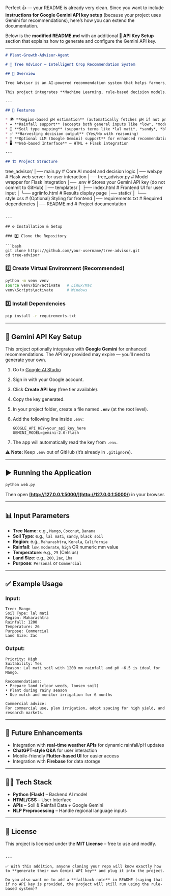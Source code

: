 Perfect 👍 — your README is already very clean.
Since you want to include **instructions for Google Gemini API key setup** (because your project uses Gemini for recommendations), here’s how you can extend the documentation.

Below is the **modified README.md** with an additional **🔑 API Key Setup** section that explains how to generate and configure the Gemini API key.

---

```markdown
# Plant-Growth-Advisor-Agent

# 🌱 Tree Advisor – Intelligent Crop Recommendation System

## 📌 Overview

Tree Advisor is an AI-powered recommendation system that helps farmers, gardeners, and agricultural researchers decide whether a specific crop/tree can be harvested successfully under given conditions. The system considers **soil type, region-based pH values, and rainfall patterns** to provide an accurate harvesting decision.

This project integrates **Machine Learning, rule-based decision models, and external APIs** to fetch soil/rainfall data for unknown regions. It also supports multilingual inputs (e.g., Marathi in English letters like *lal mati*, *raktmati*, etc.), making it more user-friendly for local farmers.

---

## 🚀 Features

* 🌍 **Region-based pH estimation** (automatically fetches pH if not provided)
* ☔ **Rainfall support** (accepts both general inputs like *low*, *moderate*, *high* or numerical mm values)
* 🌾 **Soil type mapping** (supports terms like *lal mati*, *sandy*, *black soil*, etc.)
* ✅ **Harvesting decision output** (Yes/No with reasoning)
* 💬 **Optional LLM (Google Gemini) support** for enhanced recommendations
* 🖥️ **Web-based Interface** – HTML + Flask integration

---

## 🏗️ Project Structure

```

tree\_advisor/
│── main.py              # Core AI model and decision logic
│── web.py               # Flask web server for user interaction
│── tree\_advisor.py      # Model wrapper for Flask integration
│── .env                 # Stores your Gemini API key (do not commit to GitHub)
│── templates/
│   ├── index.html       # Frontend UI for user input
│   └── agriinfo.html    # Results display page
│── static/
│   └── style.css        # (Optional) Styling for frontend
│── requirements.txt     # Required dependencies
│── README.md            # Project documentation

````

---

## ⚙️ Installation & Setup

### 1️⃣ Clone the Repository

```bash
git clone https://github.com/your-username/tree-advisor.git
cd tree-advisor
````

### 2️⃣ Create Virtual Environment (Recommended)

```bash
python -m venv venv
source venv/bin/activate   # Linux/Mac
venv\Scripts\activate      # Windows
```

### 3️⃣ Install Dependencies

```bash
pip install -r requirements.txt
```

---

## 🔑 Gemini API Key Setup

This project optionally integrates with **Google Gemini** for enhanced recommendations.
The API key provided may expire — you’ll need to generate your own.

1. Go to [Google AI Studio](https://aistudio.google.com/app/apikey)

2. Sign in with your Google account.

3. Click **Create API key** (free tier available).

4. Copy the key generated.

5. In your project folder, create a file named **`.env`** (at the root level).

6. Add the following line inside `.env`:

   ```
   GOOGLE_API_KEY=your_api_key_here
   GEMINI_MODEL=gemini-2.0-flash
   ```

7. The app will automatically read the key from `.env`.

⚠️ **Note:** Keep `.env` out of GitHub (it’s already in `.gitignore`).

---

## ▶️ Running the Application

```bash
python web.py
```

Then open **[http://127.0.0.1:5000/](http://127.0.0.1:5000/)** in your browser.

---

## 📊 Input Parameters

* **Tree Name**: e.g., `Mango`, `Coconut`, `Banana`
* **Soil Type**: e.g., `lal mati`, `sandy`, `black soil`
* **Region**: e.g., `Maharashtra`, `Kerala`, `California`
* **Rainfall**: `low`, `moderate`, `high` OR numeric mm value
* **Temperature**: e.g., `25` (Celsius)
* **Land Size**: e.g., `200`, `2ac`, `1ha`
* **Purpose**: `Personal` or `Commercial`

---

## ✅ Example Usage

### Input:

```
Tree: Mango
Soil Type: lal mati
Region: Maharashtra
Rainfall: 1200
Temperature: 26
Purpose: Commercial
Land Size: 2ac
```

### Output:

```
Priority: High
Suitability: Yes
Reason: Lal mati soil with 1200 mm rainfall and pH ~6.5 is ideal for Mango.

Recommendations:
• Prepare land (clear weeds, loosen soil)
• Plant during rainy season
• Use mulch and monitor irrigation for 6 months

Commercial advice:
For commercial use, plan irrigation, adopt spacing for high yield, and research markets.
```

---

## 🔮 Future Enhancements

* Integration with **real-time weather APIs** for dynamic rainfall/pH updates
* **ChatGPT-style Q\&A** for user interaction
* Mobile-friendly **Flutter-based UI** for easier access
* Integration with **Firebase** for data storage

---

## 👨‍💻 Tech Stack

* **Python (Flask)** – Backend AI model
* **HTML/CSS** – User Interface
* **APIs** – Soil & Rainfall Data + Google Gemini
* **NLP Preprocessing** – Handle regional language inputs

---

## 📜 License

This project is licensed under the **MIT License** – free to use and modify.

```

---

✅ With this addition, anyone cloning your repo will know exactly how to **generate their own Gemini API key** and plug it into the project.  

Do you also want me to add a **fallback note** in README (saying that if no API key is provided, the project will still run using the rule-based system)?
```
